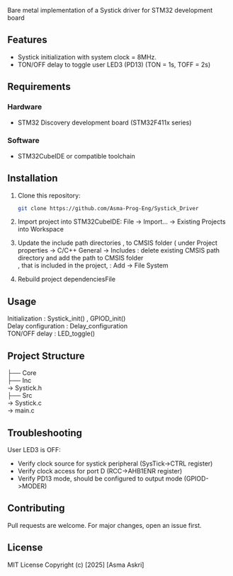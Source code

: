 Bare metal implementation  of a Systick driver for STM32 development board 
## Features
- Systick initialization with system clock = 8MHz.
- TON/OFF delay to toggle user LED3 (PD13) (TON = 1s, TOFF = 2s)
  
## Requirements
### Hardware
- STM32 Discovery development board (STM32F411x series)
### Software
- STM32CubeIDE or compatible toolchain
## Installation
1. Clone this repository:
   ```bash
   git clone https://github.com/Asma-Prog-Eng/Systick_Driver
   
2. Import project into STM32CubeIDE:
File → Import... → Existing Projects into Workspace

3. Update the include path directories ,  to CMSIS folder ( under Project properties -> C/C++ General -> Includes : delete existing CMSIS path directory and  add the path to CMSIS folder <br />,
   that is included in the project, : Add -> File System <br />

4. Rebuild project dependenciesFile 

## Usage
Initialization : Systick_init() ,  GPIOD_init() <br />
Delay configuration  : Delay_configuration <br />
TON/OFF delay : LED_toggle() <br />

## Project Structure

├── Core<br />
├── Inc<br />  → Systick.h <br />
├── Src<br /> → Systick.c<br /> → main.c

## Troubleshooting

User LED3 is OFF:
- Verify clock source for systick peripheral (SysTick->CTRL register)
- Verify clock access for port D (RCC->AHB1ENR register)
- Verify PD13 mode, should be configured to output mode (GPIOD->MODER)
  
## Contributing
Pull requests are welcome. For major changes, open an issue first.

## License
MIT License
Copyright (c) [2025] [Asma Askri]
